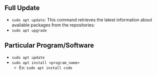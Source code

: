 ## Full Update
- `sudo apt update`: This command retrieves the latest information about available packages from the repositories:
- `sudo apt upgrade`
## Particular Program/Software
- `sudo apt update`
- `sudo apt install <program_name>`
	- Ex: `sudo apt install code`